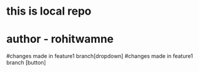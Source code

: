 # this is local repo
# author -  rohitwamne
#changes made in feature1 branch[dropdown]
#changes made in feature1 branch [button]
